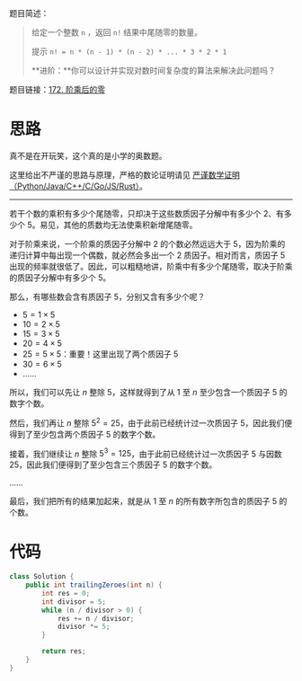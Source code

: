 题目简述：

> 给定一个整数 `n` ，返回 `n!` 结果中尾随零的数量。
>
> 提示 `n! = n * (n - 1) * (n - 2) * ... * 3 * 2 * 1`
>
> **进阶：**你可以设计并实现对数时间复杂度的算法来解决此问题吗？

题目链接：[172. 阶乘后的零](https://leetcode.cn/problems/factorial-trailing-zeroes/)

# 思路

真不是在开玩笑，这个真的是小学的奥数题。

这里给出不严谨的思路与原理，严格的数论证明请见 [严谨数学证明（Python/Java/C++/C/Go/JS/Rust）](https://leetcode.cn/problems/factorial-trailing-zeroes/solutions/2972637/yan-jin-shu-xue-zheng-ming-pythonjavaccg-fe5t/)。

---

若干个数的乘积有多少个尾随零，只却决于这些数质因子分解中有多少个 $2$、有多少个 $5$。易见，其他的质数均无法使乘积新增尾随零。

对于阶乘来说，一个阶乘的质因子分解中 $2$ 的个数必然远远大于 $5$，因为阶乘的递归计算中每出现一个偶数，就必然会多出一个 $2$ 质因子。相对而言，质因子 $5$ 出现的频率就很低了。因此，可以粗糙地讲，阶乘中有多少个尾随零，取决于阶乘的质因子分解中有多少个 $5$。

那么，有哪些数会含有质因子 $5$，分别又含有多少个呢？

- $5=1\times5$
- $10=2\times5$
- $15=3\times5$
- $20=4\times5$
- $25=5\times5$：重要！这里出现了两个质因子 5
- $30=6\times5$
- ……

所以，我们可以先让 $n$ 整除 $5$，这样就得到了从 $1$ 至 $n$ 至少包含一个质因子 $5$ 的数字个数。

然后，我们再让 $n$ 整除 $5^2=25$，由于此前已经统计过一次质因子 $5$，因此我们便得到了至少包含两个质因子 $5$ 的数字个数。

接着，我们继续让 $n$ 整除 $5^3=125$，由于此前已经统计过一次质因子 $5$ 与因数 $25$，因此我们便得到了至少包含三个质因子 $5$ 的数字个数。

……

最后，我们把所有的结果加起来，就是从 $1$ 至 $n$ 的所有数字所包含的质因子 $5$ 的个数。

# 代码

```java
class Solution {
    public int trailingZeroes(int n) {
        int res = 0;
        int divisor = 5;
        while (n / divisor > 0) {
            res += n / divisor;
            divisor *= 5;
        }

        return res;
    }
}
```

